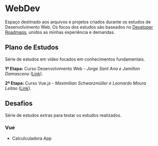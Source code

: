 # WebDev

Espaço destinado aos arquivos e projetos criados durante os estudos de Desenvolvimento Web. Os focos dos estudos são baseados no [Developer Roadmaps](https://roadmap.sh/), unidos as minhas experiência e demandas.

## Plano de Estudos

Série de estudos em vídeo focados em conhecimentos fundamentais.

**1ª Etapa:** Curso Desenvolvimento Web - *Jorge Sant Ana e Jamilton Damasceno* ([Link](https://www.udemy.com/share/101WqGBUsYcVlXRH4=/)).

**2ª Etapa:** Curso Vue.js - *Maximilian Schwarzmüller e Leonardo Moura Leitao* ([Link](https://www.udemy.com/share/101WwuBUsYcVlXRH4=/)).

## Desafios

Série de estudos extras para testar os estudos realizados.

### Vue
- Calculculadora App
